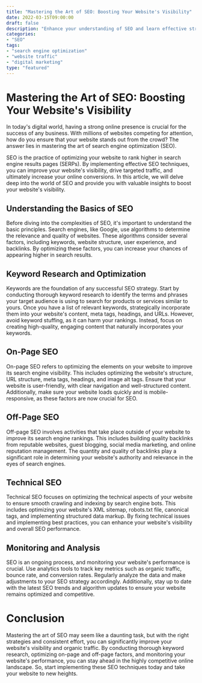 ```yaml
---
title: "Mastering the Art of SEO: Boosting Your Website's Visibility"
date: 2022-03-15T09:00:00
draft: false
description: "Enhance your understanding of SEO and learn effective strategies to improve your website's search engine visibility."
categories:
- "SEO"
tags:
- "search engine optimization"
- "website traffic"
- "digital marketing"
type: "featured"
---
```


# Mastering the Art of SEO: Boosting Your Website's Visibility

In today's digital world, having a strong online presence is crucial for the success of any business. With millions of websites competing for attention, how do you ensure that your website stands out from the crowd? The answer lies in mastering the art of search engine optimization (SEO).

SEO is the practice of optimizing your website to rank higher in search engine results pages (SERPs). By implementing effective SEO techniques, you can improve your website's visibility, drive targeted traffic, and ultimately increase your online conversions. In this article, we will delve deep into the world of SEO and provide you with valuable insights to boost your website's visibility.

## Understanding the Basics of SEO

Before diving into the complexities of SEO, it's important to understand the basic principles. Search engines, like Google, use algorithms to determine the relevance and quality of websites. These algorithms consider several factors, including keywords, website structure, user experience, and backlinks. By optimizing these factors, you can increase your chances of appearing higher in search results.

## Keyword Research and Optimization

Keywords are the foundation of any successful SEO strategy. Start by conducting thorough keyword research to identify the terms and phrases your target audience is using to search for products or services similar to yours. Once you have a list of relevant keywords, strategically incorporate them into your website's content, meta tags, headings, and URLs. However, avoid keyword stuffing, as it can harm your rankings. Instead, focus on creating high-quality, engaging content that naturally incorporates your keywords.

## On-Page SEO

On-page SEO refers to optimizing the elements on your website to improve its search engine visibility. This includes optimizing the website's structure, URL structure, meta tags, headings, and image alt tags. Ensure that your website is user-friendly, with clear navigation and well-structured content. Additionally, make sure your website loads quickly and is mobile-responsive, as these factors are now crucial for SEO.

## Off-Page SEO

Off-page SEO involves activities that take place outside of your website to improve its search engine rankings. This includes building quality backlinks from reputable websites, guest blogging, social media marketing, and online reputation management. The quantity and quality of backlinks play a significant role in determining your website's authority and relevance in the eyes of search engines.

## Technical SEO

Technical SEO focuses on optimizing the technical aspects of your website to ensure smooth crawling and indexing by search engine bots. This includes optimizing your website's XML sitemap, robots.txt file, canonical tags, and implementing structured data markup. By fixing technical issues and implementing best practices, you can enhance your website's visibility and overall SEO performance.

## Monitoring and Analysis

SEO is an ongoing process, and monitoring your website's performance is crucial. Use analytics tools to track key metrics such as organic traffic, bounce rate, and conversion rates. Regularly analyze the data and make adjustments to your SEO strategy accordingly. Additionally, stay up to date with the latest SEO trends and algorithm updates to ensure your website remains optimized and competitive.

# Conclusion

Mastering the art of SEO may seem like a daunting task, but with the right strategies and consistent effort, you can significantly improve your website's visibility and organic traffic. By conducting thorough keyword research, optimizing on-page and off-page factors, and monitoring your website's performance, you can stay ahead in the highly competitive online landscape. So, start implementing these SEO techniques today and take your website to new heights.

